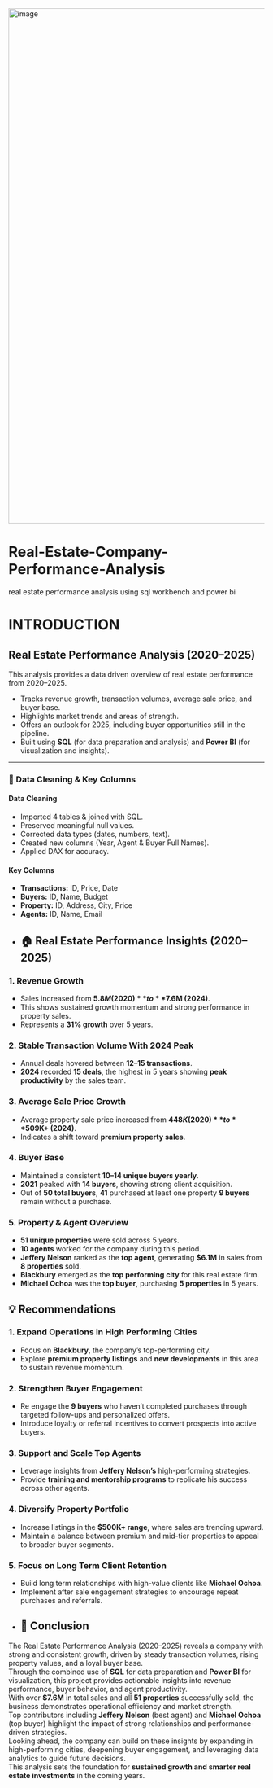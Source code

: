 <img width="1797" height="1012" alt="image" src="https://github.com/user-attachments/assets/ff1825b7-207c-4e43-9380-6ad6012ad65e" />


# Real-Estate-Company-Performance-Analysis
real estate performance analysis using sql workbench and power bi
# INTRODUCTION
## Real Estate Performance Analysis (2020–2025)
This analysis provides a data driven overview of real estate performance from 2020–2025.
- Tracks revenue growth, transaction volumes, average sale price, and buyer base.  
- Highlights market trends and areas of strength.  
- Offers an outlook for 2025, including buyer opportunities still in the pipeline.  
- Built using **SQL** (for data preparation and analysis) and **Power BI** (for visualization and insights).
---
### 🧹 Data Cleaning & Key Columns
#### Data Cleaning
- Imported 4 tables & joined with SQL.  
- Preserved meaningful null values.  
- Corrected data types (dates, numbers, text).  
- Created new columns (Year, Agent & Buyer Full Names).  
- Applied DAX for accuracy.
#### Key Columns
- **Transactions:** ID, Price, Date  
- **Buyers:** ID, Name, Budget  
- **Property:** ID, Address, City, Price  
- **Agents:** ID, Name, Email
- ## 🏠 Real Estate Performance Insights (2020–2025)
### 1. Revenue Growth
- Sales increased from **$5.8M (2020)** to **$7.6M (2024)**.  
- This shows sustained growth momentum and strong performance in property sales.  
- Represents a **31% growth** over 5 years.  
### 2. Stable Transaction Volume With 2024 Peak
- Annual deals hovered between **12–15 transactions**.  
- **2024** recorded **15 deals**, the highest in 5 years showing **peak productivity** by the sales team.  
### 3. Average Sale Price Growth
- Average property sale price increased from **$448K (2020)** to **$509K+ (2024)**.  
- Indicates a shift toward **premium property sales**.  
### 4. Buyer Base
- Maintained a consistent **10–14 unique buyers yearly**.  
- **2021** peaked with **14 buyers**, showing strong client acquisition.  
- Out of **50 total buyers**, **41** purchased at least one property **9 buyers** remain without a purchase.  
### 5. Property & Agent Overview
- **51 unique properties** were sold across 5 years.  
- **10 agents** worked for the company during this period.  
- **Jeffery Nelson** ranked as the **top agent**, generating **$6.1M** in sales from **8 properties** sold.  
- **Blackbury** emerged as the **top performing city** for this real estate firm.  
- **Michael Ochoa** was the **top buyer**, purchasing **5 properties** in 5 years.
## 💡 Recommendations
### 1. Expand Operations in High Performing Cities
- Focus on **Blackbury**, the company’s top-performing city.  
- Explore **premium property listings** and **new developments** in this area to sustain revenue momentum.  
### 2. Strengthen Buyer Engagement
- Re engage the **9 buyers** who haven’t completed purchases through targeted follow-ups and personalized offers.  
- Introduce loyalty or referral incentives to convert prospects into active buyers.  
### 3. Support and Scale Top Agents
- Leverage insights from **Jeffery Nelson’s** high-performing strategies.  
- Provide **training and mentorship programs** to replicate his success across other agents.  
### 4. Diversify Property Portfolio
- Increase listings in the **$500K+ range**, where sales are trending upward.  
- Maintain a balance between premium and mid-tier properties to appeal to broader buyer segments.  
### 5. Focus on Long Term Client Retention
- Build long term relationships with high-value clients like **Michael Ochoa**.  
- Implement after sale engagement strategies to encourage repeat purchases and referrals.
- ## 🏁 Conclusion
The Real Estate Performance Analysis (2020–2025) reveals a company with strong and consistent growth, driven by steady transaction volumes, rising property values, and a loyal buyer base.  
Through the combined use of **SQL** for data preparation and **Power BI** for visualization, this project provides actionable insights into revenue performance, buyer behavior, and agent productivity.  
With over **$7.6M** in total sales and all **51 properties** successfully sold, the business demonstrates operational efficiency and market strength.  
Top contributors including **Jeffery Nelson** (best agent) and **Michael Ochoa** (top buyer)  highlight the impact of strong relationships and performance-driven strategies.  
Looking ahead, the company can build on these insights by expanding in high-performing cities, deepening buyer engagement, and leveraging data analytics to guide future decisions.  
This analysis sets the foundation for **sustained growth and smarter real estate investments** in the coming years.


